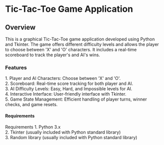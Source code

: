 <h1>Tic-Tac-Toe Game Application</h1>
<h2>Overview</h2>
This is a graphical Tic-Tac-Toe game application developed using Python and Tkinter. The game offers different difficulty levels and allows the player to choose between 'X' and 'O' characters. It includes a real-time scoreboard to track the player's and AI's wins.

<h3>Features</h3>
1. Player and AI Characters: Choose between 'X' and 'O'.
<br>
2. Scoreboard: Real-time score tracking for both player and AI.
<br>
3. AI Difficulty Levels: Easy, Hard, and Impossible levels for AI.
<br>
4. Interactive Interface: User-friendly interface with Tkinter.
<br>
5. Game State Management: Efficient handling of player turns, winner checks, and game resets.
<h4>Requirements</h4>Requirements
1. Python 3.x
<br>
2. Tkinter (usually included with Python standard library)
<br>
3. Random library (usually included with Python standard library)
